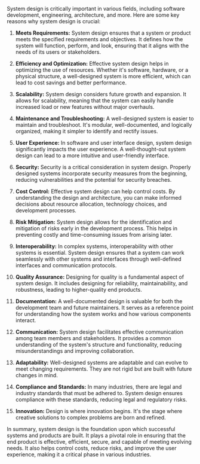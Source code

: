 System design is critically important in various fields, including software development, engineering, architecture, and more. Here are some key reasons why system design is crucial:

1. **Meets Requirements:** System design ensures that a system or product meets the specified requirements and objectives. It defines how the system will function, perform, and look, ensuring that it aligns with the needs of its users or stakeholders.

2. **Efficiency and Optimization:** Effective system design helps in optimizing the use of resources. Whether it's software, hardware, or a physical structure, a well-designed system is more efficient, which can lead to cost savings and better performance.

3. **Scalability:** System design considers future growth and expansion. It allows for scalability, meaning that the system can easily handle increased load or new features without major overhauls.

4. **Maintenance and Troubleshooting:** A well-designed system is easier to maintain and troubleshoot. It's modular, well-documented, and logically organized, making it simpler to identify and rectify issues.

5. **User Experience:** In software and user interface design, system design significantly impacts the user experience. A well-thought-out system design can lead to a more intuitive and user-friendly interface.

6. **Security:** Security is a critical consideration in system design. Properly designed systems incorporate security measures from the beginning, reducing vulnerabilities and the potential for security breaches.

7. **Cost Control:** Effective system design can help control costs. By understanding the design and architecture, you can make informed decisions about resource allocation, technology choices, and development processes.

8. **Risk Mitigation:** System design allows for the identification and mitigation of risks early in the development process. This helps in preventing costly and time-consuming issues from arising later.

9. **Interoperability:** In complex systems, interoperability with other systems is essential. System design ensures that a system can work seamlessly with other systems and interfaces through well-defined interfaces and communication protocols.

10. **Quality Assurance:** Designing for quality is a fundamental aspect of system design. It includes designing for reliability, maintainability, and robustness, leading to higher-quality end products.

11. **Documentation:** A well-documented design is valuable for both the development team and future maintainers. It serves as a reference point for understanding how the system works and how various components interact.

12. **Communication:** System design facilitates effective communication among team members and stakeholders. It provides a common understanding of the system's structure and functionality, reducing misunderstandings and improving collaboration.

13. **Adaptability:** Well-designed systems are adaptable and can evolve to meet changing requirements. They are not rigid but are built with future changes in mind.

14. **Compliance and Standards:** In many industries, there are legal and industry standards that must be adhered to. System design ensures compliance with these standards, reducing legal and regulatory risks.

15. **Innovation:** Design is where innovation begins. It's the stage where creative solutions to complex problems are born and refined.

In summary, system design is the foundation upon which successful systems and products are built. It plays a pivotal role in ensuring that the end product is effective, efficient, secure, and capable of meeting evolving needs. It also helps control costs, reduce risks, and improve the user experience, making it a critical phase in various industries.